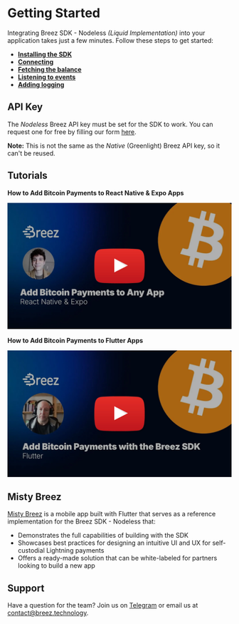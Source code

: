 # Getting Started

Integrating Breez SDK - Nodeless *(Liquid Implementation)* into your application takes just a few minutes. Follow these steps to get started:
- **[Installing the SDK](/guide/install.md)**
- **[Connecting](/guide/connecting.md)**
- **[Fetching the balance](/guide/wallet_state.md)**
- **[Listening to events](/guide/events.md)**
- **[Adding logging](/guide/logging.md)**

## API Key

The _Nodeless_ Breez API key must be set for the SDK to work. You can request one for free by filling our form <a target="_blank" href="{{api_key_form_uri}}">here</a>.

**Note:** This is not the same as the _Native_ (Greenlight) Breez API key, so it can't be reused.

## Tutorials

**How to Add Bitcoin Payments to React Native & Expo Apps** 

[![ReactNativeExpo](../images/ReactNativeExpo.jpg)](https://youtube.com/playlist?list=PLU5Dk7xLNHcQEzKPpjBJYqQRSpfQfFhml&si=DeVhXsIijAn19jvo)

**How to Add Bitcoin Payments to Flutter Apps**

[![Flutter](../images/Flutter.jpg)](https://youtube.com/playlist?list=PLU5Dk7xLNHcRkl4YvXOlIHvoi5-5n5Xpj&si=PaMt5V1rupYuMBRu)

## Misty Breez

[Misty Breez](https://github.com/breez/misty-breez/) is a mobile app built with Flutter that serves as a reference implementation for the Breez SDK - Nodeless that:
* Demonstrates the full capabilities of building with the SDK
* Showcases best practices for designing an intuitive UI and UX for self-custodial Lightning payments
* Offers a ready-made solution that can be white-labeled for partners looking to build a new app

## Support

Have a question for the team? Join us on [Telegram](https://t.me/breezsdk) or email us at [contact@breez.technology](mailto:contact@breez.technology).
